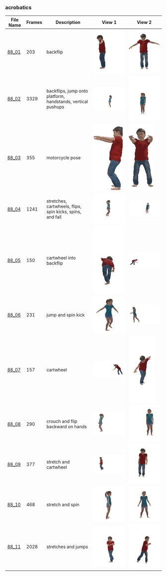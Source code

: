 ### acrobatics
|File Name|Frames|Description|View 1|View 2|
|-|-|-|-|-|
|[88_01](https://github.com/Shriinivas/cmubvh/raw/main/Sequence-086-094/88/Data/88_01.zip)|203|backflip|<img src="https://github.com/Shriinivas/cmubvhgifs/blob/main/Sequence-086-094/88/88_01_0.gif"/>|<img src="https://github.com/Shriinivas/cmubvhgifs/blob/main/Sequence-086-094/88/88_01_1.gif"/>|
|[88_02](https://github.com/Shriinivas/cmubvh/raw/main/Sequence-086-094/88/Data/88_02.zip)|3329|backflips, jump onto platform, handstands, vertical pushups|<img src="https://github.com/Shriinivas/cmubvhgifs/blob/main/Sequence-086-094/88/88_02_0.gif"/>|<img src="https://github.com/Shriinivas/cmubvhgifs/blob/main/Sequence-086-094/88/88_02_1.gif"/>|
|[88_03](https://github.com/Shriinivas/cmubvh/raw/main/Sequence-086-094/88/Data/88_03.zip)|355|motorcycle pose|<img src="https://github.com/Shriinivas/cmubvhgifs/blob/main/Sequence-086-094/88/88_03_0.gif"/>|<img src="https://github.com/Shriinivas/cmubvhgifs/blob/main/Sequence-086-094/88/88_03_1.gif"/>|
|[88_04](https://github.com/Shriinivas/cmubvh/raw/main/Sequence-086-094/88/Data/88_04.zip)|1241|stretches, cartwheels, flips, spin kicks, spins, and fall|<img src="https://github.com/Shriinivas/cmubvhgifs/blob/main/Sequence-086-094/88/88_04_0.gif"/>|<img src="https://github.com/Shriinivas/cmubvhgifs/blob/main/Sequence-086-094/88/88_04_1.gif"/>|
|[88_05](https://github.com/Shriinivas/cmubvh/raw/main/Sequence-086-094/88/Data/88_05.zip)|150|cartwheel into backflip|<img src="https://github.com/Shriinivas/cmubvhgifs/blob/main/Sequence-086-094/88/88_05_0.gif"/>|<img src="https://github.com/Shriinivas/cmubvhgifs/blob/main/Sequence-086-094/88/88_05_1.gif"/>|
|[88_06](https://github.com/Shriinivas/cmubvh/raw/main/Sequence-086-094/88/Data/88_06.zip)|231|jump and spin kick|<img src="https://github.com/Shriinivas/cmubvhgifs/blob/main/Sequence-086-094/88/88_06_0.gif"/>|<img src="https://github.com/Shriinivas/cmubvhgifs/blob/main/Sequence-086-094/88/88_06_1.gif"/>|
|[88_07](https://github.com/Shriinivas/cmubvh/raw/main/Sequence-086-094/88/Data/88_07.zip)|157|cartwheel|<img src="https://github.com/Shriinivas/cmubvhgifs/blob/main/Sequence-086-094/88/88_07_0.gif"/>|<img src="https://github.com/Shriinivas/cmubvhgifs/blob/main/Sequence-086-094/88/88_07_1.gif"/>|
|[88_08](https://github.com/Shriinivas/cmubvh/raw/main/Sequence-086-094/88/Data/88_08.zip)|290|crouch and flip backward on hands|<img src="https://github.com/Shriinivas/cmubvhgifs/blob/main/Sequence-086-094/88/88_08_0.gif"/>|<img src="https://github.com/Shriinivas/cmubvhgifs/blob/main/Sequence-086-094/88/88_08_1.gif"/>|
|[88_09](https://github.com/Shriinivas/cmubvh/raw/main/Sequence-086-094/88/Data/88_09.zip)|377|stretch and cartwheel|<img src="https://github.com/Shriinivas/cmubvhgifs/blob/main/Sequence-086-094/88/88_09_0.gif"/>|<img src="https://github.com/Shriinivas/cmubvhgifs/blob/main/Sequence-086-094/88/88_09_1.gif"/>|
|[88_10](https://github.com/Shriinivas/cmubvh/raw/main/Sequence-086-094/88/Data/88_10.zip)|468|stretch and spin|<img src="https://github.com/Shriinivas/cmubvhgifs/blob/main/Sequence-086-094/88/88_10_0.gif"/>|<img src="https://github.com/Shriinivas/cmubvhgifs/blob/main/Sequence-086-094/88/88_10_1.gif"/>|
|[88_11](https://github.com/Shriinivas/cmubvh/raw/main/Sequence-086-094/88/Data/88_11.zip)|2028|stretches and jumps|<img src="https://github.com/Shriinivas/cmubvhgifs/blob/main/Sequence-086-094/88/88_11_0.gif"/>|<img src="https://github.com/Shriinivas/cmubvhgifs/blob/main/Sequence-086-094/88/88_11_1.gif"/>|
